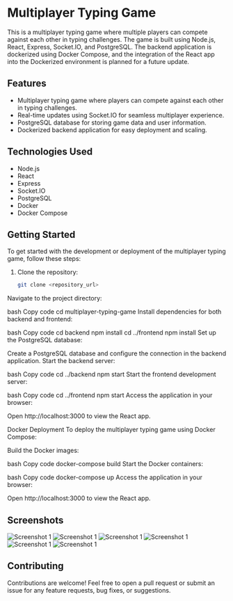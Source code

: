 # Multiplayer Typing Game

This is a multiplayer typing game where multiple players can compete against each other in typing challenges. The game is built using Node.js, React, Express, Socket.IO, and PostgreSQL. The backend application is dockerized using Docker Compose, and the integration of the React app into the Dockerized environment is planned for a future update.

## Features

- Multiplayer typing game where players can compete against each other in typing challenges.
- Real-time updates using Socket.IO for seamless multiplayer experience.
- PostgreSQL database for storing game data and user information.
- Dockerized backend application for easy deployment and scaling.

## Technologies Used

- Node.js
- React
- Express
- Socket.IO
- PostgreSQL
- Docker
- Docker Compose

## Getting Started

To get started with the development or deployment of the multiplayer typing game, follow these steps:

1. Clone the repository:

   ```bash
   git clone <repository_url>
Navigate to the project directory:

bash
Copy code
cd multiplayer-typing-game
Install dependencies for both backend and frontend:

bash
Copy code
cd backend
npm install
cd ../frontend
npm install
Set up the PostgreSQL database:

Create a PostgreSQL database and configure the connection in the backend application.
Start the backend server:

bash
Copy code
cd ../backend
npm start
Start the frontend development server:

bash
Copy code
cd ../frontend
npm start
Access the application in your browser:

Open http://localhost:3000 to view the React app.

Docker Deployment
To deploy the multiplayer typing game using Docker Compose:

Build the Docker images:

bash
Copy code
docker-compose build
Start the Docker containers:

bash
Copy code
docker-compose up
Access the application in your browser:

Open http://localhost:3000 to view the React app.

## Screenshots

![Screenshot 1](frontend/project/landing_page.png)
![Screenshot 1](frontend/project/invite.png)
![Screenshot 1](frontend/project/reject.png)
![Screenshot 1](frontend/project/room.png)
![Screenshot 1](frontend/project/game.png)
![Screenshot 1](frontend/project/finished.png)

## Contributing
Contributions are welcome! Feel free to open a pull request or submit an issue for any feature requests, bug fixes, or suggestions.
